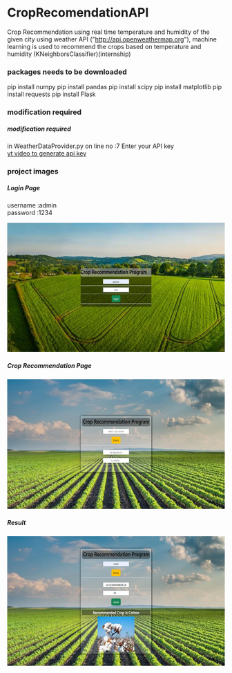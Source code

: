 # CropRecomendationAPI
Crop Recommendation using real time temperature and humidity of the given city using weather API ("http://api.openweathermap.org"),
machine learning is used to recommend the crops based on temperature and humidity (KNeighborsClassifier)(internship)


<h3>packages needs to be downloaded</h3>
pip install numpy
pip install pandas
pip install scipy
pip install matplotlib
pip install requests
pip install Flask

<h3> modification required </h3>
<h5> modification required </h5>

in WeatherDataProvider.py on line no :7 Enter your API key
<br>
<a href="https://youtu.be/Xs4Uo-vAAGw">yt video to generate api key </a>

<h3>project images </h3>
<h5>Login Page </h5>
username :admin <br>
password :1234

<img src="https://github.com/Yuv-Rajd/CropRecomendationAPI/blob/main/static/login-index.jpg" height=300><br>

<h5>Crop Recommendation Page </h5>
<img src="https://github.com/Yuv-Rajd/CropRecomendationAPI/blob/main/static/crop.jpg" height=300><br>

<h5>Result </h5>
<img src="https://github.com/Yuv-Rajd/CropRecomendationAPI/blob/main/static/result.jpg" height=300><br>
